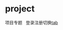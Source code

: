 # project
项目专题  
登录注册切换[tab](http://htmlpreview.github.io/?https://github.com/wangyongtan/project/blob/master/tab.html)
